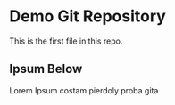 # Demo Git Repository

This is the first file in this repo.

## Ipsum Below

Lorem Ipsum costam pierdoly proba gita